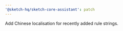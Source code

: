 ```yaml
---
'@sketch-hq/sketch-core-assistant': patch
---
```


Add Chinese localisation for recently added rule strings.
